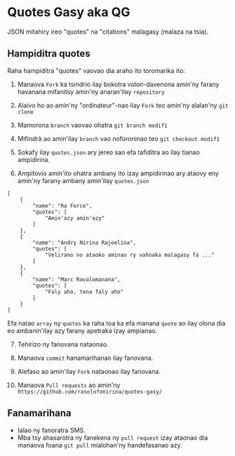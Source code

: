 # Quotes Gasy aka QG
JSON mitahiry ireo "quotes" na "citations" malagasy (malaza na tsia).

## Hampiditra quotes
Raha hampiditra "quotes" vaovao dia araho ito toromarika ito:

1. Manaova `Fork` ka tsindrio ilay bokotra volon-davenona amin'ny farany havanana mifanitsy amin'ny anaran'ilay `repository`  
2. Alaivo ho ao amin'ny "ordinateur"-nao ilay `Fork` teo amin'ny alalan'ny `git clone`

3. Mamorona `branch` vaovao ohatra `git branch modif1`

4. Mifindrà ao amin'ilay `branch` vao noforoninao teo `git checkout modif1`

5. Sokafy ilay `quotes.json` ary jereo sao efa tafiditra ao ilay tianao ampidirina.

6. Ampitovio amin'ito ohatra ambany ito izay ampidirinao ary ataovy eny amin'ny farany ambany amin'ilay `quotes.json`

```
[
    {
        "name": "Ra Force",
        "quotes": [
            "Amin'azy amin'azy"
        ]
    },
    {
        "name": "Andry Nirina Rajoelina",
        "quotes": [
            "Velirano no ataoko aminao ry vahoaka malagasy fa ..."
        ]
    },
    {
        "name": "Marc Ravalomanana",
        "quotes": [
            "Faly aho, tena faly aho"
        ]
    }
]
```

Efa natao `array` ny `quotes` ka raha toa ka efa manana `quote` ao ilay olona dia eo ambanin'ilay azy farany apetraka izay ampianao.

7. Tehirizo ny fanovana nataonao.

8. Manaova `commit` hanamarihanao ilay fanovana.

9. Alefaso ao amin'ilay `Fork` nataonao ilay fanovana.

10. Manaova `Pull requests` ao amin'ny `https://github.com/rasolofonirina/quotes-gasy/`

## Fanamarihana
- Ialao ny fanoratra SMS.
- Mba tsy ahasarotra ny fanekena ny `pull request` izay ataonao dia manaova foana `git pull` mialohan'ny handefasanao azy.

